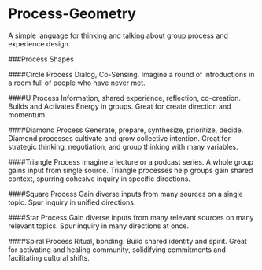 # Process-Geometry
A simple language for thinking and talking about group process and experience design.

###Process Shapes


####Circle Process
Dialog, Co-Sensing. Imagine a round of introductions in a room full of people who have never met.


####U Process
Information, shared experience, reflection, co-creation. Builds and Activates Energy in groups. Great for create direction and momentum.

####Diamond Process
Generate, prepare, synthesize, prioritize, decide. Diamond processes cultivate and grow collective intention. Great for strategic thinking, negotiation, and group thinking with many variables.

####Triangle Process
Imagine a lecture or a podcast series. A whole group gains input from single source. Triangle processes help groups gain shared context, spurring cohesive inquiry in specific directions. 

####Square Process
Gain diverse inputs from many sources on a single topic. Spur inquiry in unified directions.

####Star Process
Gain diverse inputs from many relevant sources on many relevant topics. Spur inquiry in many directions at once.

####Spiral Process
Ritual, bonding. Build shared identity and spirit. Great for activating and healing community, solidifying commitments and facilitating cultural shifts.
